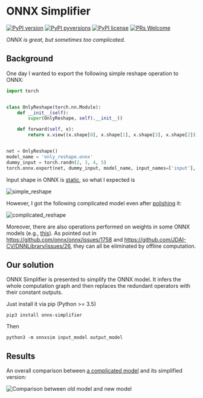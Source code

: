 # ONNX Simplifier

[![PyPI version](https://img.shields.io/pypi/v/onnx-simplifier.svg)](https://pypi.python.org/pypi/onnx-simplifier/)
[![PyPI pyversions](https://img.shields.io/pypi/pyversions/onnx-simplifier.svg)](https://pypi.python.org/pypi/onnx-simplifier/)
[![PyPI license](https://img.shields.io/pypi/l/onnx-simplifier.svg)](https://pypi.python.org/pypi/onnx-simplifier/)
[![PRs Welcome](https://img.shields.io/badge/PRs-welcome-brightgreen.svg?style=flat-square)](http://makeapullrequest.com)

_ONNX is great, but sometimes too complicated._

## Background

One day I wanted to export the following simple reshape operation to ONNX:

```python
import torch


class OnlyReshape(torch.nn.Module):
    def __init__(self):
        super(OnlyReshape, self).__init__()

    def forward(self, x):
        return x.view((x.shape[0], x.shape[1], x.shape[3], x.shape[2]))


net = OnlyReshape()
model_name = 'only_reshape.onnx'
dummy_input = torch.randn(2, 3, 4, 5)
torch.onnx.export(net, dummy_input, model_name, input_names=['input'], output_names=['output'])
```

Input shape in ONNX is [static](https://github.com/onnx/onnx/issues/654), so what I expected is

![simple_reshape](imgs/simple_reshape.png)

However, I got the following complicated model even after
[polishing](https://github.com/onnx/onnx/blob/master/docs/PythonAPIOverview.md#polishing-the-model) it:

![complicated_reshape](imgs/complicated_reshape.png)

Moreover, there are also operations performed on weights in some ONNX models (e.g.,
[this](https://github.com/JDAI-CV/DNNLibrary/issues/17#issuecomment-455934190)). As pointed out in
https://github.com/onnx/onnx/issues/1758 and https://github.com/JDAI-CV/DNNLibrary/issues/26,
they can all be eliminated by offline computation.

## Our solution

ONNX Simplifier is presented to simplify the ONNX model. It infers the whole computation graph
and then replaces the redundant operators with their constant outputs.

Just install it via pip (Python >= 3.5)

```
pip3 install onnx-simplifier
```

Then

```
python3 -m onnxsim input_model output_model
```

## Results

An overall comparison between
[a complicated model](https://github.com/JDAI-CV/DNNLibrary/issues/17#issuecomment-455934190)
and its simplified version:

![Comparison between old model and new model](imgs/comparison.png)

